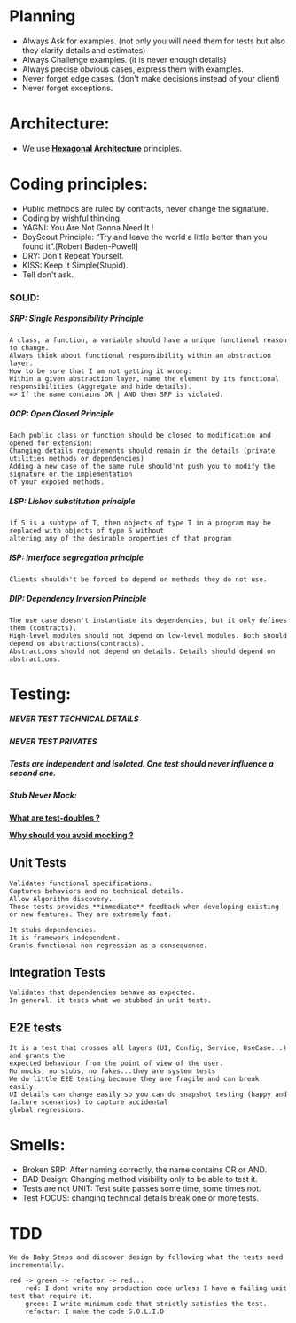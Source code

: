 # Planning

- Always Ask for examples. (not only you will need them for tests but also they clarify details and estimates)
- Always Challenge examples. (it is never enough details)
- Always precise obvious cases, express them with examples.
- Never forget edge cases. (don't make decisions instead of your client)
- Never forget exceptions.

# Architecture:

- We use [**Hexagonal Architecture**](https://alistair.cockburn.us/hexagonal-architecture/) principles.

# Coding principles:

- Public methods are ruled by contracts, never change the signature.
- Coding by wishful thinking.
- YAGNI: You Are Not Gonna Need It !
- BoyScout Principle: “Try and leave the world a little better than you found it”.[Robert Baden-Powell]
- DRY: Don't Repeat Yourself.
- KISS: Keep It Simple(Stupid).
- Tell don't ask.

### SOLID:

  ##### SRP: Single Responsibility Principle

    A class, a function, a variable should have a unique functional reason to change.
    Always think about functional responsibility within an abstraction layer.
    How to be sure that I am not getting it wrong: 
    Within a given abstraction layer, name the element by its functional responsibilities (Aggregate and hide details).
    => If the name contains OR | AND then SRP is violated.

  ##### OCP: Open Closed Principle

    Each public class or function should be closed to modification and opened for extension:
    Changing details requirements should remain in the details (private utilities methods or dependencies)
    Adding a new case of the same rule should'nt push you to modify the signature or the implementation 
    of your exposed methods.
  
  ##### LSP: Liskov substitution principle
  
    if S is a subtype of T, then objects of type T in a program may be replaced with objects of type S without 
    altering any of the desirable properties of that program
  
  ##### ISP: Interface segregation principle
  
    Clients shouldn't be forced to depend on methods they do not use.
     
  ##### DIP: Dependency Inversion Principle  
  
    The use case doesn't instantiate its dependencies, but it only defines them (contracts).
    High-level modules should not depend on low-level modules. Both should depend on abstractions(contracts).
    Abstractions should not depend on details. Details should depend on abstractions.



# Testing:

##### NEVER TEST TECHNICAL DETAILS

##### NEVER TEST PRIVATES

##### Tests are independent and isolated. One test should never influence a second one.

##### Stub Never Mock: 

[**What are test-doubles ?**](https://blog.cleancoder.com/uncle-bob/2014/05/14/TheLittleMocker.html)

[**Why should you avoid mocking ?**](https://www.openmymind.net/2011/3/23/Stop-Using-Mocks/)

## Unit Tests

    Validates functional specifications.
    Captures behaviors and no technical details.
    Allow Algorithm discovery.
    Those tests provides **immediate** feedback when developing existing or new features. They are extremely fast.

    It stubs dependencies.
    It is framework independent.
    Grants functional non regression as a consequence.

## Integration Tests

    Validates that dependencies behave as expected.
    In general, it tests what we stubbed in unit tests.

## E2E tests

    It is a test that crosses all layers (UI, Config, Service, UseCase...) and grants the
    expected behaviour from the point of view of the user.
    No mocks, no stubs, no fakes...they are system tests
    We do little E2E testing because they are fragile and can break easily.
    UI details can change easily so you can do snapshot testing (happy and failure scenarios) to capture accidental
    global regressions.

# Smells:

- Broken SRP: After naming correctly, the name contains OR or AND.
- BAD Design: Changing method visibility only to be able to test it.
- Tests are not UNIT: Test suite passes some time, some times not.
- Test FOCUS: changing technical details break one or more tests.

# TDD
    We do Baby Steps and discover design by following what the tests need incrementally.

    red -> green -> refactor -> red...
        red: I dont write any production code unless I have a failing unit test that require it.
        green: I write minimum code that strictly satisfies the test.
        refactor: I make the code S.O.L.I.D  
